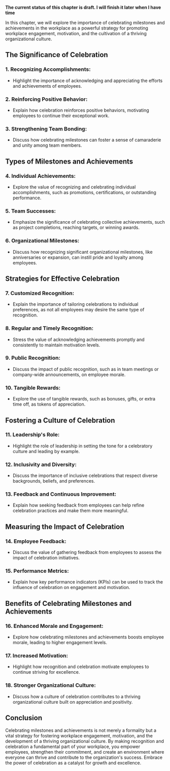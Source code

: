 **The current status of this chapter is draft. I will finish it later when I have time**

In this chapter, we will explore the importance of celebrating milestones and achievements in the workplace as a powerful strategy for promoting workplace engagement, motivation, and the cultivation of a thriving organizational culture.

**The Significance of Celebration**
-----------------------------------

### **1. Recognizing Accomplishments:**

* Highlight the importance of acknowledging and appreciating the efforts and achievements of employees.

### **2. Reinforcing Positive Behavior:**

* Explain how celebration reinforces positive behaviors, motivating employees to continue their exceptional work.

### **3. Strengthening Team Bonding:**

* Discuss how celebrating milestones can foster a sense of camaraderie and unity among team members.

**Types of Milestones and Achievements**
----------------------------------------

### **4. Individual Achievements:**

* Explore the value of recognizing and celebrating individual accomplishments, such as promotions, certifications, or outstanding performance.

### **5. Team Successes:**

* Emphasize the significance of celebrating collective achievements, such as project completions, reaching targets, or winning awards.

### **6. Organizational Milestones:**

* Discuss how recognizing significant organizational milestones, like anniversaries or expansion, can instill pride and loyalty among employees.

**Strategies for Effective Celebration**
----------------------------------------

### **7. Customized Recognition:**

* Explain the importance of tailoring celebrations to individual preferences, as not all employees may desire the same type of recognition.

### **8. Regular and Timely Recognition:**

* Stress the value of acknowledging achievements promptly and consistently to maintain motivation levels.

### **9. Public Recognition:**

* Discuss the impact of public recognition, such as in team meetings or company-wide announcements, on employee morale.

### **10. Tangible Rewards:**

* Explore the use of tangible rewards, such as bonuses, gifts, or extra time off, as tokens of appreciation.

**Fostering a Culture of Celebration**
--------------------------------------

### **11. Leadership's Role:**

* Highlight the role of leadership in setting the tone for a celebratory culture and leading by example.

### **12. Inclusivity and Diversity:**

* Discuss the importance of inclusive celebrations that respect diverse backgrounds, beliefs, and preferences.

### **13. Feedback and Continuous Improvement:**

* Explain how seeking feedback from employees can help refine celebration practices and make them more meaningful.

**Measuring the Impact of Celebration**
---------------------------------------

### **14. Employee Feedback:**

* Discuss the value of gathering feedback from employees to assess the impact of celebration initiatives.

### **15. Performance Metrics:**

* Explain how key performance indicators (KPIs) can be used to track the influence of celebration on engagement and motivation.

**Benefits of Celebrating Milestones and Achievements**
-------------------------------------------------------

### **16. Enhanced Morale and Engagement:**

* Explore how celebrating milestones and achievements boosts employee morale, leading to higher engagement levels.

### **17. Increased Motivation:**

* Highlight how recognition and celebration motivate employees to continue striving for excellence.

### **18. Stronger Organizational Culture:**

* Discuss how a culture of celebration contributes to a thriving organizational culture built on appreciation and positivity.

**Conclusion**
--------------

Celebrating milestones and achievements is not merely a formality but a vital strategy for fostering workplace engagement, motivation, and the development of a thriving organizational culture. By making recognition and celebration a fundamental part of your workplace, you empower employees, strengthen their commitment, and create an environment where everyone can thrive and contribute to the organization's success. Embrace the power of celebration as a catalyst for growth and excellence.
